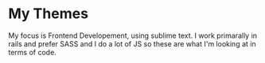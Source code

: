 # My Themes
My focus is Frontend Developement, using sublime text. I work primarally in rails and prefer SASS and I do a lot of JS so these are what I'm looking at in terms of code.


